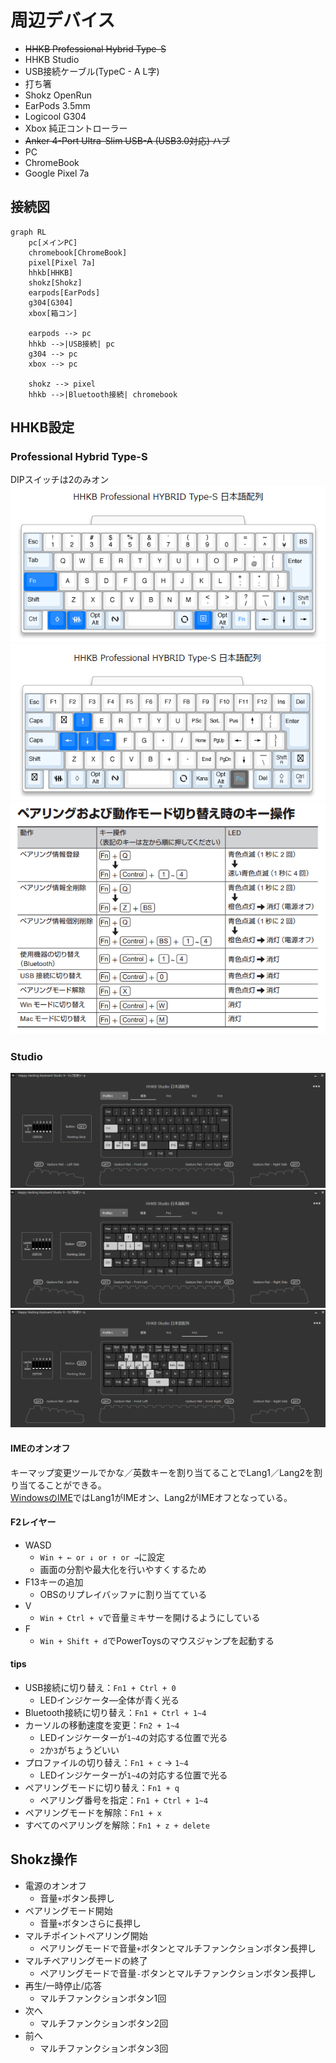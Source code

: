 # 周辺デバイス
* ~~HHKB Professional Hybrid Type-S~~
* HHKB Studio
* USB接続ケーブル(TypeC - A L字)
* 打ち箸
* Shokz OpenRun
* EarPods 3.5mm
* Logicool G304
* Xbox 純正コントローラー
* ~~Anker 4-Port Ultra-Slim USB-A (USB3.0対応) ハブ~~
* PC
* ChromeBook
* Google Pixel 7a

## 接続図
```mermaid
graph RL
    pc[メインPC]
    chromebook[ChromeBook]
    pixel[Pixel 7a]
    hhkb[HHKB]
    shokz[Shokz]
    earpods[EarPods]
    g304[G304]
    xbox[箱コン]

    earpods --> pc
    hhkb -->|USB接続| pc
    g304 --> pc
    xbox --> pc

    shokz --> pixel
    hhkb -->|Bluetooth接続| chromebook
```

## HHKB設定
### Professional Hybrid Type-S
DIPスイッチは2のみオン  
![](./img/hhkb_type_s/standard.png)  
![](./img/hhkb_type_s/fn.png)  
![](./img/hhkb_type_s/pairing.png)

### Studio
![](./img/hhkb_studio/default.png)  
![](./img/hhkb_studio/fn1.png)  
![](./img/hhkb_studio/fn2.png)

#### IMEのオンオフ
キーマップ変更ツールでかな／英数キーを割り当てることでLang1／Lang2を割り当てることができる。  
[WindowsのIME](https://learn.microsoft.com/ja-jp/windows-hardware/design/component-guidelines/keyboard-japan-ime)ではLang1がIMEオン、Lang2がIMEオフとなっている。

#### F2レイヤー
* WASD
    * `Win + ← or ↓ or ↑ or →`に設定
    * 画面の分割や最大化を行いやすくするため
* F13キーの追加
    * OBSのリプレイバッファに割り当てている
* V
    * `Win + Ctrl + v`で音量ミキサーを開けるようにしている
* F
    * `Win + Shift + d`でPowerToysのマウスジャンプを起動する

#### tips
* USB接続に切り替え：`Fn1 + Ctrl + 0`
    * LEDインジケータ―全体が青く光る
* Bluetooth接続に切り替え：`Fn1 + Ctrl + 1~4`
* カーソルの移動速度を変更：`Fn2 + 1~4`
    * LEDインジケーターが`1~4`の対応する位置で光る
    * `2`か`3`がちょうどいい
* プロファイルの切り替え：`Fn1 + c` → `1~4`
    * LEDインジケーターが`1~4`の対応する位置で光る
* ペアリングモードに切り替え：`Fn1 + q`
    * ペアリング番号を指定：`Fn1 + Ctrl + 1~4`
* ペアリングモードを解除：`Fn1 + x`
* すべてのペアリングを解除：`Fn1 + z + delete`

## Shokz操作
* 電源のオンオフ
    * 音量`+`ボタン長押し
* ペアリングモード開始
    * 音量`+`ボタンさらに長押し
* マルチポイントペアリング開始
    * ペアリングモードで音量`+`ボタンとマルチファンクションボタン長押し
* マルチペアリングモードの終了
    * ペアリングモードで音量`-`ボタンとマルチファンクションボタン長押し
* 再生/一時停止/応答
    * マルチファンクションボタン1回
* 次へ
    * マルチファンクションボタン2回
* 前へ
    * マルチファンクションボタン3回
